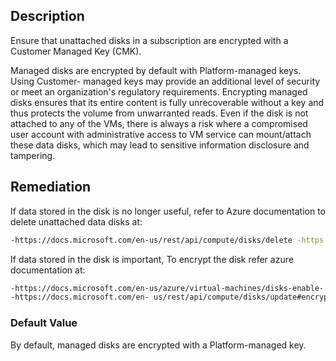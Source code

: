 ## Description

Ensure that unattached disks in a subscription are encrypted with a Customer Managed Key (CMK).

Managed disks are encrypted by default with Platform-managed keys. Using Customer- managed keys may provide an additional level of security or meet an organization's regulatory requirements. Encrypting managed disks ensures that its entire content is fully unrecoverable without a key and thus protects the volume from unwarranted reads. Even if the disk is not attached to any of the VMs, there is always a risk where a compromised user account with administrative access to VM service can mount/attach these data disks, which may lead to sensitive information disclosure and tampering.

## Remediation

If data stored in the disk is no longer useful, refer to Azure documentation to delete unattached data disks at:

```bash
-https://docs.microsoft.com/en-us/rest/api/compute/disks/delete -https://docs.microsoft.com/en-us/cli/azure/disk?view=azure-cli-latest#az- disk-delete
```

If data stored in the disk is important, To encrypt the disk refer azure documentation at:

```bash
-https://docs.microsoft.com/en-us/azure/virtual-machines/disks-enable- customer-managed-keys-portal
-https://docs.microsoft.com/en- us/rest/api/compute/disks/update#encryptionsettings
```

### Default Value

By default, managed disks are encrypted with a Platform-managed key.
